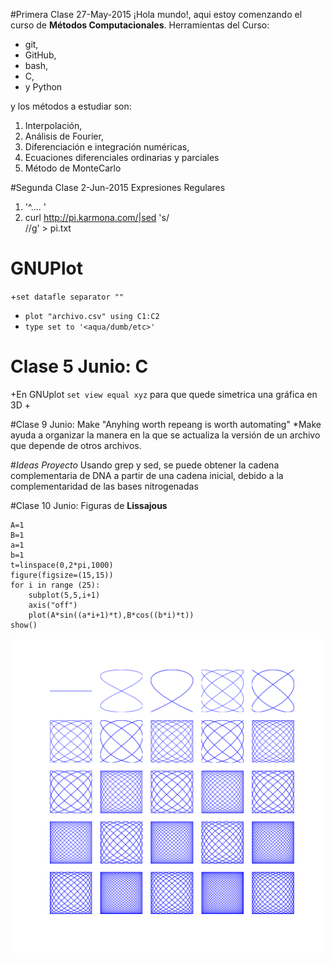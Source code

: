 #Primera Clase 27-May-2015
¡Hola mundo!, aqui estoy comenzando el curso de **Métodos Computacionales**.
Herramientas del Curso:
+ git,
+ GitHub,
+ bash, 
+ C,
+ y Python

y los métodos a estudiar son:
1. Interpolación,
2. Análisis de Fourier,
3. Diferenciación e integración numéricas,
4. Ecuaciones diferenciales ordinarias y parciales
5. Método de MonteCarlo

#Segunda Clase 2-Jun-2015
Expresiones Regulares
1. '^.... '
2. curl http://pi.karmona.com/|sed 's/<BR>//g' > pi.txt

# GNUPlot
+`set datafle separator ""`
+ `plot "archivo.csv" using C1:C2`
+ `type set to '<aqua/dumb/etc>'`

# Clase 5 Junio: C
+En GNUplot `set view equal xyz` para que quede simetrica una gráfica en 3D
+

#Clase 9 Junio: Make
"Anyhing worth repeang is worth automating"
*Make ayuda a organizar la manera en la que se actualiza la versión de un
archivo que depende de otros archivos.


#*Ideas Proyecto*
Usando grep y sed, se puede obtener la cadena complementaria de DNA
a partir de una cadena inicial, debido a la complementaridad de las
bases nitrogenadas

#Clase 10 Junio: Figuras de **Lissajous**
```
A=1
B=1
a=1
b=1
t=linspace(0,2*pi,1000)
figure(figsize=(15,15))
for i in range (25):
    subplot(5,5,i+1)
    axis("off")
    plot(A*sin((a*i+1)*t),B*cos((b*i)*t))
show()
```

![alt tag](https://github.com/diitaz93/MC/blob/master/hands_on/lissajous.png)
